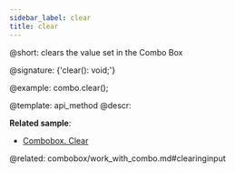 ```yaml
---
sidebar_label: clear
title: clear
---          
```


@short: clears the value set in the Combo Box

@signature: {'clear(): void;'}

@example:
combo.clear();

@template: api_method
@descr:

**Related sample**:
- [Combobox. Clear](https://snippet.dhtmlx.com/omlrtmj7)



@related: combobox/work_with_combo.md#clearinginput
